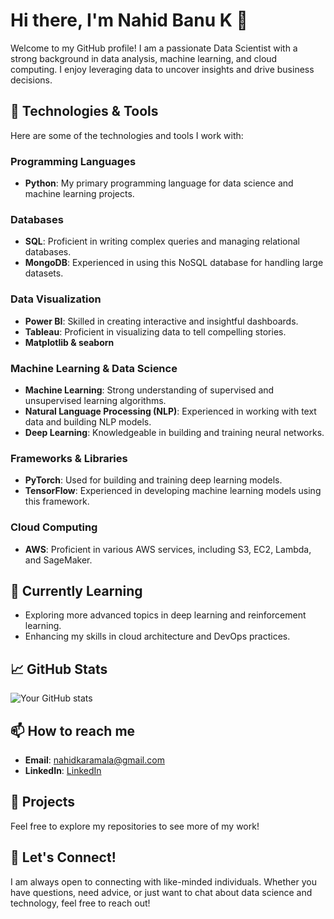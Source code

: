 # Hi there, I'm Nahid Banu K 👋

Welcome to my GitHub profile! I am a passionate Data Scientist with a strong background in data analysis, machine learning, and cloud computing. I enjoy leveraging data to uncover insights and drive business decisions.

## 🔧 Technologies & Tools

Here are some of the technologies and tools I work with:

### Programming Languages
- **Python**: My primary programming language for data science and machine learning projects.

### Databases
- **SQL**: Proficient in writing complex queries and managing relational databases.
- **MongoDB**: Experienced in using this NoSQL database for handling large datasets.

### Data Visualization
- **Power BI**: Skilled in creating interactive and insightful dashboards.
- **Tableau**: Proficient in visualizing data to tell compelling stories.
- **Matplotlib & seaborn**

### Machine Learning & Data Science
- **Machine Learning**: Strong understanding of supervised and unsupervised learning algorithms.
- **Natural Language Processing (NLP)**: Experienced in working with text data and building NLP models.
- **Deep Learning**: Knowledgeable in building and training neural networks.

### Frameworks & Libraries
- **PyTorch**: Used for building and training deep learning models.
- **TensorFlow**: Experienced in developing machine learning models using this framework.

### Cloud Computing
- **AWS**: Proficient in various AWS services, including S3, EC2, Lambda, and SageMaker.

## 🌱 Currently Learning
- Exploring more advanced topics in deep learning and reinforcement learning.
- Enhancing my skills in cloud architecture and DevOps practices.

## 📈 GitHub Stats
![Your GitHub stats](https://github-readme-stats.vercel.app/api?username=yourusername&show_icons=true&hide_border=true&theme=radical)

## 📫 How to reach me
- **Email**: [nahidkaramala@gmail.com](mailto:nahidkaramala@gmail.com)
- **LinkedIn**: [LinkedIn](www.linkedin.com/in/nahid-banu-69a9ba283)

## 📂 Projects
Feel free to explore my repositories to see more of my work!

## 💬 Let's Connect!
I am always open to connecting with like-minded individuals. Whether you have questions, need advice, or just want to chat about data science and technology, feel free to reach out!

